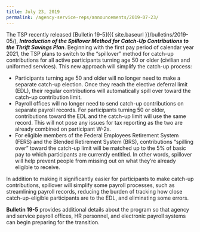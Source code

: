 ```yaml
---
title: July 23, 2019
permalink: /agency-service-reps/announcements/2019-07-23/
---
```

The TSP recently released [Bulletin 19-5]({{ site.baseurl }}/bulletins/2019-05/), _**Introduction of the Spillover Method for Catch-Up Contributions to the Thrift Savings Plan**_. Beginning with the first pay period of calendar year 2021, the TSP plans to switch to the “spillover” method for catch-up contributions for all active participants turning age 50 or older (civilian and uniformed services). This new approach will simplify the catch-up process:

- Participants turning age 50 and older will no longer need to make a separate catch-up election. Once they reach the elective deferral limit (EDL), their regular contributions will automatically spill over toward the catch-up contribution limit.
- Payroll offices will no longer need to send catch-up contributions on separate payroll records. For participants turning 50 or older, contributions toward the EDL and the catch-up limit will use the same record. This will not pose any issues for tax reporting as the two are already combined on participant W-2s.
- For eligible members of the Federal Employees Retirement System (FERS) and the Blended Retirement System (BRS), contributions “spilling over” toward the catch-up limit will be matched up to the 5% of basic pay to which participants are currently entitled. In other words, spillover will help prevent people from missing out on what they’re already eligible to receive.

In addition to making it significantly easier for participants to make catch-up contributions, spillover will simplify some payroll processes, such as streamlining payroll records, reducing the burden of tracking how close catch-up-eligible participants are to the EDL, and eliminating some errors.

**Bulletin 19-5** provides additional details about the program so that agency and service payroll offices, HR personnel, and electronic payroll systems can begin preparing for the transition.
